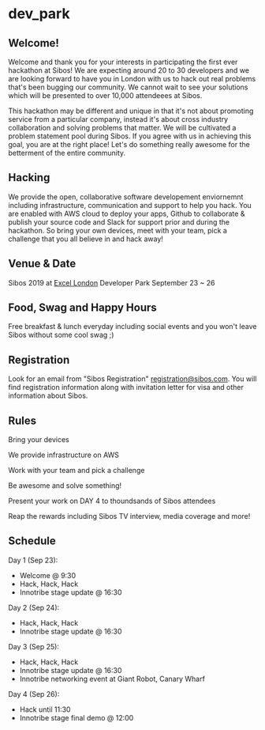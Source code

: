 # dev_park

## Welcome!

Welcome and thank you for your interests in participating the first ever hackathon at Sibos! We are expecting around 20 to 30 developers and we are looking forward to have you in London with us to hack out real problems that's been bugging our community. We cannot wait to see your solutions which will be presented to over 10,000 attendeees at Sibos. 

This hackathon may be different and unique in that it's not about promoting service from a particular company, instead it's about cross industry collaboration and solving problems that matter. We will be cultivated a problem statement pool during Sibos. If you agree with us in achieving this goal, you are at the right place! Let's do something really awesome for the betterment of the entire community.

## Hacking

We provide the open, collaborative software developement enviornemnt including infrastructure, communication and support to help you hack. You are enabled with AWS cloud to deploy your apps, Github to collaborate & publish your source code and Slack for support prior and during the hackathon. So bring your own devices, meet with your team, pick a challenge that you all believe in and hack away!

## Venue & Date

Sibos 2019 at [Excel London](https://www.excel.london/) 
Developer Park
September 23 ~ 26

## Food, Swag and Happy Hours

Free breakfast & lunch everyday including social events and you won't leave Sibos without some cool swag ;)

## Registration

Look for an email from "Sibos Registration" <registration@sibos.com>.
You will find registration information along with invitation letter for visa and other information about Sibos. 

##  Rules

Bring your devices

We provide infrastructure on AWS

Work with your team and pick a challenge

Be awesome and solve something!

Present your work on DAY 4 to thoundsands of Sibos attendees 

Reap the rewards including Sibos TV interview, media coverage and more!

## Schedule

Day 1 (Sep 23):
* Welcome @ 9:30
* Hack, Hack, Hack
* Innotribe stage update @ 16:30

Day 2 (Sep 24):
* Hack, Hack, Hack
* Innotribe stage update @ 16:30

Day 3 (Sep 25):
* Hack, Hack, Hack
* Innotribe stage update @ 16:30
* Innotribe networking event at Giant Robot, Canary Wharf

Day 4 (Sep 26):
* Hack until 11:30
* Innotribe stage final demo @ 12:00
